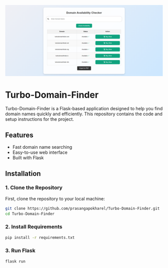 ![Home Image](./show.png)
# Turbo-Domain-Finder

Turbo-Domain-Finder is a Flask-based application designed to help you find domain names quickly and efficiently. This repository contains the code and setup instructions for the project.

## Features

- Fast domain name searching
- Easy-to-use web interface
- Built with Flask

## Installation

### 1. Clone the Repository

First, clone the repository to your local machine:

```bash
git clone https://github.com/prasangapokharel/Turbo-Domain-Finder.git
cd Turbo-Domain-Finder
```
### 2. Install Requirements

```bash
pip install -r requirements.txt
```

### 3. Run Flask
```bash
flask run
```


